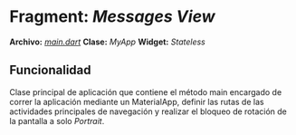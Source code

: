 # Fragment: *Messages View*
**Archivo:**  [*main.dart*]()
**Clase:**  *MyApp*
**Widget:** *Stateless*
## Funcionalidad
Clase principal de aplicación que contiene el método main encargado de correr la aplicación mediante un MaterialApp, definir las rutas de las actividades principales de navegación y realizar el bloqueo de rotación de la pantalla a solo *Portrait*.
